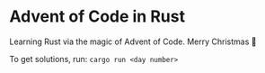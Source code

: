 # Advent of Code in Rust

Learning Rust via the magic of Advent of Code. Merry Christmas 🤪

To get solutions, run: `cargo run <day number>`
